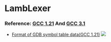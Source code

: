 # LambLexer

### Reference: [GCC 1.21](https://github.com/Jameeeees/GCC) And [GCC 3.1](https://github.com/Jameeeees/GCC/tree/master/gcc-3.1)
* [Format of GDB symbol table data(GCC 1.21)](https://github.com/Jameeeees/GCC/blob/master/gcc-1.21/symseg.h)
![](https://raw.githubusercontent.com/Jameeeees/LambLexer/master/doc/Design%20of%20symbol%20table.png)
